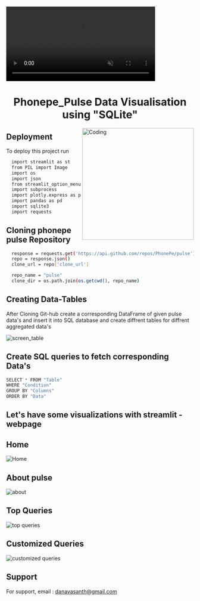 <video autoplay loop muted plays-inline height = "200" src = "https://user-images.githubusercontent.com/117557948/219284713-df4c0aa8-af61-4a48-b1b5-0bd1c83aadcc.mp4"></video> 

<h1 align="center"> Phonepe_Pulse Data Visualisation using "SQLite"</h1>

<img align="right" alt="Coding" width="300" src="https://media.giphy.com/media/vISmwpBJUNYzukTnVx/giphy.gif">


## Deployment

To deploy this project run

```bash
  import streamlit as st
  from PIL import Image
  import os
  import json
  from streamlit_option_menu import option_menu
  import subprocess
  import plotly.express as px
  import pandas as pd
  import sqlite3
  import requests
```

## Cloning phonepe pulse Repository

```bash
  response = requests.get('https://api.github.com/repos/PhonePe/pulse')
  repo = response.json()
  clone_url = repo['clone_url']

  repo_name = "pulse"
  clone_dir = os.path.join(os.getcwd(), repo_name)
```
## Creating  Data-Tables 

After Cloning Git-hub create a corresponding DataFrame of given pulse data's and insert it into SQL database and create diffrent tables for diffrent aggregated data's 

![screen_table](https://user-images.githubusercontent.com/117557948/219296120-3268153c-22f4-408c-8443-88d870ecddfe.png)


## Create SQL queries to fetch corresponding Data's

```python
SELECT * FROM "Table"
WHERE "Condition"
GROUP BY "Columns"
ORDER BY "Data"
```
## Let's have some visualizations with streamlit - webpage

## Home

![Home](https://user-images.githubusercontent.com/117557948/219302391-130b2762-baaa-4c3c-8997-3f2886a3bc2b.png)

## About pulse

![about](https://user-images.githubusercontent.com/117557948/219302494-34f4688d-282d-42bb-9622-81832a60b6c5.png)

## Top Queries

![top queries](https://user-images.githubusercontent.com/117557948/219302653-f812a57f-176b-48dc-ac0f-8fb21c0dee7d.png)

## Customized Queries

![customized queries](https://user-images.githubusercontent.com/117557948/219302928-060f31e4-3c2c-44b7-9580-f219f7d798b8.png)

## Support

For support, email : danavasanth@gmail.com 


